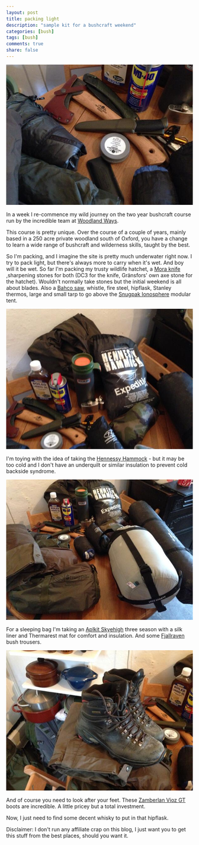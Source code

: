 ```yaml
---
layout: post
title: packing light
description: "sample kit for a bushcraft weekend"
categories: [bush]
tags: [bush]
comments: true
share: false
---
```


<img src="/images/bush/kit_1.jpg" />

In a week I re-commence my wild journey on the two year bushcraft course run by the incredible team at [Woodland Ways](http://woodland-ways.co.uk).

This course is pretty unique. Over the course of a couple of years, mainly
based in a 250 acre private woodland south of Oxford, you have a change to
learn a wide range of bushcraft and wilderness skills, taught by the best.

So I'm packing, and I imagine the site is pretty much underwater right now. I try to pack light, but there's always more to carry when it's wet. And boy will it be wet. So far I'm packing my trusty wildlife hatchet, a [Mora
knife](http://www.woodland-ways.co.uk/buy-online-mora-clipper-knife-860mg-(formally-frost)-80.html) ,sharpening stones for both (DC3 for the knife, Gränsfors' own axe stone for the hatchet). Wouldn't normally take stones but the initial weekend is all about blades. Also a [Bahco saw](http://www.woodland-ways.co.uk/buy-online-bahco-laplander-saw-106.html), whistle, fire steel, hipflask, Stanley thermos, large and small tarp to go above the [Snugpak Ionosphere](http://www.woodland-ways.co.uk/buy-online-snugpack-ionosphere-modular-tentbivvi-664.html) modular tent.

<img src="/images/bush/kit_2.jpg" />

I'm toying with the idea of taking the [Hennessy Hammock](http://www.woodland-ways.co.uk/buy-online-hennesy-hammock-expedition-asym-44.html) - but it may be too cold and I don't have an underquilt or similar insulation to prevent cold backside syndrome.

<img src="/images/bush/kit_3.jpg" />

For a sleeping bag I'm taking an [Aplkit Skyehigh](https://www.alpkit.com/products/skyehigh-600) three season with a silk liner and
Thermarest mat for comfort and insulation. And some [Fjallraven](http://www.woodland-ways.co.uk/buy-online-fjallraven-barents-trousers-tarmac-447.html) bush trousers.

<img src="/images/bush/kit_4.jpg" />

And of course you need to look after your feet. These [Zamberlan Vioz GT](http://www.outdoorgb.com/p/zamberlan_vioz_gt_mountain_trekking_boots_996/?utm_source=froogle&utm_medium=directory&utm_content=GBR&currency=GBP&country=GBR&SelectedBundle=148147&gclid=CK3b4KrEy7wCFbPItAodtD0ANQ) boots are incredible. A little pricey but a total investment.

Now, I just need to find some decent whisky to put in that hipflask.

Disclaimer: I don't run any affiliate crap on this blog, I just want you to get this stuff from the best places, should you want it.






